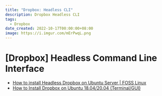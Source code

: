 ```yaml
---
title: "Dropbox: Headless CLI"
description: Dropbox Headless CLI
tags:
  - Dropbox
date_created: 2022-10-17T00:00:00+08:00
image: https://i.imgur.com/mErPwqL.png
---
```


[Dropbox] Headless Command Line Interface
=========================================

- [How to install Headless Dropbox on Ubuntu Server | FOSS Linux](https://www.fosslinux.com/45045/headless-dropbox-ubuntu-server.htm)
- [How to Install Dropbox on Ubuntu 18.04/20.04 (Terminal/GUI)](https://linoxide.com/install-dropbox-ubuntu)
